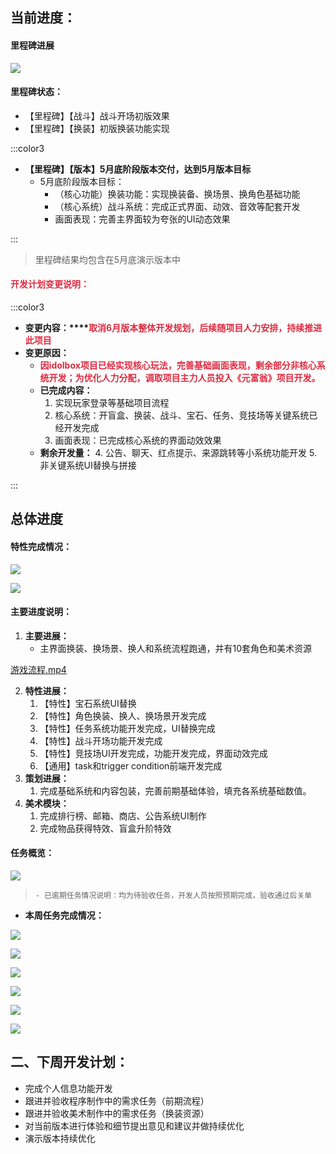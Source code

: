 ## 当前进度：
#### 里程碑进展
![](https://cdn.nlark.com/yuque/0/2024/png/12926950/1716619622120-bd46bcee-fc23-4149-ad86-89989494f6bb.png)

#### **里程碑状态：**
+ 【里程碑】【战斗】战斗开场初版效果
+ 【里程碑】【换装】初版换装功能实现

:::color3
+ **【里程碑】【版本】5月底阶段版本交付，达到5月版本目标**
    - 5月底阶段版本目标：
        * （核心功能）换装功能：实现换装备、换场景、换角色基础功能
        * （核心系统）战斗系统：完成正式界面、动效、音效等配套开发
        *    画面表现：完善主界面较为夸张的UI动态效果

:::

> 里程碑结果均包含在5月底演示版本中
>

#### <font style="color:#DF2A3F;">开发计划变更说明：</font>
:::color3
+ **变更内容：****<font style="color:#DF2A3F;">取消6月版本整体开发规划，后续随项目人力安排，持续推进此项目</font>**
+ **变更原因：**
    - **<font style="color:#DF2A3F;">因idolbox项目已经实现核心玩法，完善基础画面表现，剩余部分非核心系统开发；为优化人力分配，调取项目主力人员投入《元富翁》项目开发。</font>**
    - **已完成内容：**
        1. 实现玩家登录等基础项目流程
        2. 核心系统：开盲盒、换装、战斗、宝石、任务、竞技场等关键系统已经开发完成
        3. 画面表现：已完成核心系统的界面动效效果
    - **剩余开发量：**
        4. 公告、聊天、红点提示、来源跳转等小系统功能开发
        5. 非关键系统UI替换与拼接

:::

## 总体进度
#### 特性完成情况：
![](https://cdn.nlark.com/yuque/0/2024/png/12926950/1717152415321-28d58a59-ac4c-4e76-b4c7-a7f0181f6ef6.png)

![](https://cdn.nlark.com/yuque/0/2024/png/12926950/1717152435426-b883de8a-c44e-4b2c-aa2f-b92d38fc3f7c.png)

#### 主要进度说明：
1. **主要进展：**
    -  主界面换装、换场景、换人和系统流程跑通，并有10套角色和美术资源 

[游戏流程.mp4](https://snh48group.yuque.com/attachments/yuque/0/2024/mp4/12926950/1717153481684-54e17c51-4009-44a0-af5e-19037c4f9f69.mp4)

2. **特性进展：**
    1. 【特性】宝石系统UI替换
    2. 【特性】角色换装、换人、换场景开发完成
    3. 【特性】任务系统功能开发完成，UI替换完成
    4. 【特性】战斗开场功能开发完成
    5. 【特性】竞技场UI开发完成，功能开发完成，界面动效完成  
    6. 【通用】task和trigger condition前端开发完成  
3.  **策划进展：**
    1.  完成基础系统和内容包装，完善前期基础体验，填充各系统基础数值。  
4. **美术模块：**
    1. 完成排行榜、邮箱、商店、公告系统UI制作
    2. 完成物品获得特效、盲盒升阶特效

#### 任务概览：
![](https://cdn.nlark.com/yuque/0/2024/png/12926950/1717152992666-ce8fa009-e0c0-447c-89ba-727419e61f87.png)

>     - 已逾期任务情况说明：均为待验收任务，开发人员按照预期完成，验收通过后关单
>

+ **本周任务完成情况：**

![](https://cdn.nlark.com/yuque/0/2024/png/12926950/1717153050025-0cb8eeb9-91e1-4287-9ddf-96ca2867188a.png)

![](https://cdn.nlark.com/yuque/0/2024/png/12926950/1717153066296-db5f1506-e066-4d2f-9430-6aa828a12220.png)

![](https://cdn.nlark.com/yuque/0/2024/png/12926950/1717153086075-c124c105-3108-4a58-bf94-a7177e65fa52.png)

![](https://cdn.nlark.com/yuque/0/2024/png/12926950/1717153105440-ba9ef9b2-14f2-45a6-ad3f-968b8f510da3.png)

![](https://cdn.nlark.com/yuque/0/2024/png/12926950/1717153126715-eb94789c-ccee-446c-bb36-948d34605b93.png)

![](https://cdn.nlark.com/yuque/0/2024/png/12926950/1717153151504-3859561e-2540-4fd5-a823-68635e00db8c.png)

## 二、下周开发计划：
+ 完成个人信息功能开发
+ 跟进并验收程序制作中的需求任务（前期流程）
+ 跟进并验收美术制作中的需求任务（换装资源）
+ 对当前版本进行体验和细节提出意见和建议并做持续优化
+ 演示版本持续优化  





